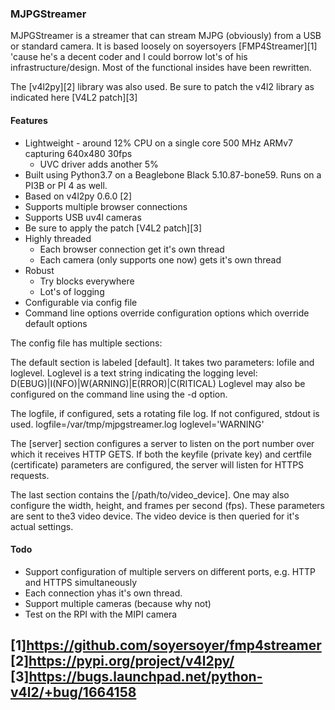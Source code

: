 
### MJPGStreamer

MJPGStreamer is a streamer that can stream MJPG (obviously) from a USB or standard camera. It is based loosely on soyersoyers [FMP4Streamer][1] 'cause he's a decent coder and I could borrow lot's of his infrastructure/design.  Most of the functional insides have been rewritten.

The [v4l2py][2] library was also used. Be sure to patch the v4l2 library as indicated here [V4L2 patch][3]

#### Features
- Lightweight - around 12% CPU on a single core 500 MHz ARMv7 capturing 640x480 30fps
  - UVC driver adds another 5%
- Built using Python3.7 on a Beaglebone Black 5.10.87-bone59. Runs on a PI3B or PI 4 as well.
- Based on v4l2py 0.6.0 [2]
- Supports multiple browser connections
- Supports USB uv4l cameras
 - Be sure to apply the patch [V4L2 patch][3]
- Highly threaded 
  - Each browser connection get it's own thread
  - Each camera (only supports one now) gets it's own thread
- Robust
  - Try blocks everywhere
  - Lot's of logging
- Configurable via config file
- Command line options override configuration options which override default options

The config file has multiple sections:

The default section is labeled [default]. It takes two parameters: lofile and loglevel.
Loglevel is a text string indicating the logging level: D(EBUG)|I(NFO)|W(ARNING)|E(RROR)|C(RITICAL)
Loglevel may also be configured on the command line using the -d option.

The logfile, if configured, sets a rotating file log. If not configured, stdout is used.
logfile=/var/tmp/mjpgstreamer.log
loglevel='WARNING'

The [server] section configures a server to listen on the port number over which it receives HTTP GETS. If both the keyfile (private key) and certfile (certificate) parameters are configured, the server will listen for HTTPS requests.

The last section contains the [/path/to/video_device]. One may also configure the width, height, and frames per second (fps). These parameters are sent to the3 video device. The video device is then queried for it's actual settings.


#### Todo
- Support configuration of multiple servers on different ports, e.g. HTTP and HTTPS simultaneously
- Each connection yhas it's own thread.
- Support multiple cameras (because why not)
- Test on the RPI with the MIPI camera

[1]https://github.com/soyersoyer/fmp4streamer
[2]https://pypi.org/project/v4l2py/
[3]https://bugs.launchpad.net/python-v4l2/+bug/1664158 
-
